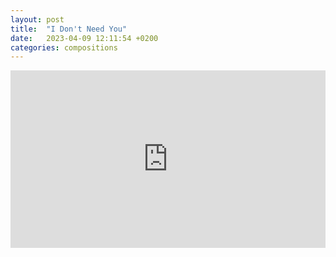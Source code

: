 ```yaml
---
layout: post
title:  "I Don't Need You"
date:   2023-04-09 12:11:54 +0200
categories: compositions
---
```


<style>
.video-holder {
  position: relative;
  width: 100%;
  height: 0;
  padding-bottom: 56.25%;
  overflow: hidden;
}
.video-holder iframe {
  position: absolute;
  top: 0;
  left: 0;
  width: 100%;
  height: 100%;
}
</style>
<div class="video-holder">
  <iframe width="560"
          height="315" 
          src="https://drive.google.com/file/d/1ukzBltn_3NEazC0RyKAv0KJPY03S7M4W/preview" 
          frameborder="0" 
          allowfullscreen></iframe>
</div>